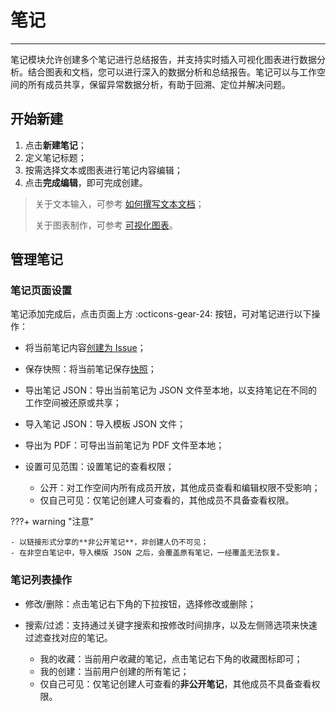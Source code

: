 # 笔记
---


笔记模块允许创建多个笔记进行总结报告，并支持实时插入可视化图表进行数据分析。结合图表和文档，您可以进行深入的数据分析和总结报告。笔记可以与工作空间的所有成员共享，保留异常数据分析，有助于回溯、定位并解决问题。

## 开始新建

1. 点击**新建笔记**；
2. 定义笔记标题；
3. 按需选择文本或图表进行笔记内容编辑；
4. 点击**完成编辑**，即可完成创建。


> 关于文本输入，可参考 [如何撰写文本文档](../others/write-text.md)；
> 
> 关于图表制作，可参考 [可视化图表](visual-chart/index.md)。



## 管理笔记


### 笔记页面设置

笔记添加完成后，点击页面上方 :octicons-gear-24: 按钮，可对笔记进行以下操作：


- 将当前笔记内容[创建为 Issue](../exception/issue.md#dashboards)；

- 保存快照：将当前笔记保存[快照](../getting-started/function-details/snapshot.md)；

- 导出笔记 JSON：导出当前笔记为 JSON 文件至本地，以支持笔记在不同的工作空间被还原或共享；

- 导入笔记 JSON：导入模板 JSON 文件；

- 导出为 PDF：可导出当前笔记为 PDF 文件至本地；

- 设置可见范围：设置笔记的查看权限；

    - 公开：对工作空间内所有成员开放，其他成员查看和编辑权限不受影响；
    - 仅自己可见：仅笔记创建人可查看的，其他成员不具备查看权限。

???+ warning "注意"

    - 以链接形式分享的**非公开笔记**，非创建人仍不可见；
    - 在非空白笔记中，导入模版 JSON 之后，会覆盖原有笔记，一经覆盖无法恢复。

### 笔记列表操作


- 修改/删除：点击笔记右下角的下拉按钮，选择修改或删除；

- 搜索/过滤：支持通过关键字搜索和按修改时间排序，以及左侧筛选项来快速过滤查找对应的笔记。

    - 我的收藏：当前用户收藏的笔记，点击笔记右下角的收藏图标即可；
    - 我的创建：当前用户创建的所有笔记；
    - 仅自己可见：仅笔记创建人可查看的**非公开笔记**，其他成员不具备查看权限。

